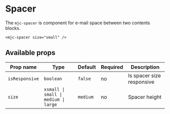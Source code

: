 # Spacer

The `mjc-spacer` is component for e-mail space between two contents blocks.

```mjml
<mjc-spacer size="small" />
```

## Available props

| Prop name      | Type                                 | Default  | Required | Description               |
| -------------- | ------------------------------------ | -------- | -------- | ------------------------- |
| `isResponsive` | `boolean`                            | `false`  | no       | Is spacer size responsive |
| `size`         | `xsmall \| small \| medium \| large` | `medium` | no       | Spacer height             |
